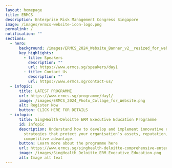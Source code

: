 ```yaml
---
layout: homepage
title: ERMCS
description: Enterprise Risk Management Congress Singapore
image: /images/ermcs-website-icon-logo.png
permalink: /
notification: ""
sections:
  - hero:
      background: /images/ERMCS_2024_Website_Banner_v2__resized_for_website_.png
      key_highlights:
        - title: Speakers
          description: ""
          url: https://www.ermcs.sg/speakers/day1
        - title: Contact Us
          description: ""
          url: https://www.ermcs.sg/contact-us/
  - infopic:
      title: LATEST PROGRAMME
      url: https://www.ermcs.sg/programme/day1/
      image: /images/ERMCS_2024_Photo_Collage_for_Website.png
      alt: Register Now
      button: CLICK HERE FOR DETAILS
  - infopic:
      title: SingHealth-Deloitte ERM Executive Education Programme
      id: infopic
      description: Understand how to develop and implement innovative risk management
        strategies that protect your organisation’s assets, reputation, and
        competitive advantage.
      button: Learn more about the programme here
      url: https://www.ermcs.sg/singhealth-deloitte-comprehensive-enterprise-risk-management-executive-education-programme/
      image: /images/SingHealth_Deloitte_ERM_Executive_Education.png
      alt: Image alt text
---
```

